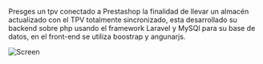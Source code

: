 Presges un tpv conectado a Prestashop la finalidad de llevar un almacén actualizado con el TPV totalmente sincronizado, esta desarrollado su backend sobre php usando el framework Laravel y MySQl para su base de datos, en el front-end se utiliza boostrap y angunarjs.

![Screen](https://i.imgur.com/JVtvV2S.png)
